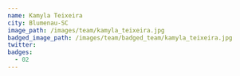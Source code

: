 ```yaml
---
name: Kamyla Teixeira
city: Blumenau-SC
image_path: /images/team/kamyla_teixeira.jpg
badged_image_path: /images/team/badged_team/kamyla_teixeira.jpg
twitter:
badges:
  - 02
---
```

